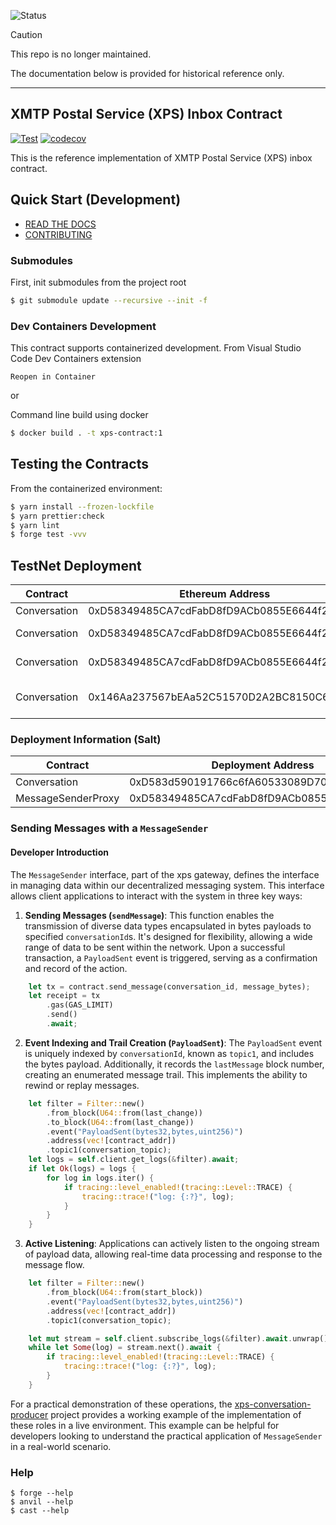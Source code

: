 ![Status](https://img.shields.io/badge/Deprecated-brown)

> [!CAUTION]
> This repo is no longer maintained.

The documentation below is provided for historical reference only.

---

## XMTP Postal Service (XPS) Inbox Contract

[![Test](https://github.com/xmtp/xps-contract/actions/workflows/ci-image.yml/badge.svg)](https://github.com/xmtp/xps-contract/actions/workflows/ci-image.yml)
[![codecov](https://codecov.io/gh/xmtp/xps-contract/graph/badge.svg?token=6KAWWVK1BK)](https://codecov.io/gh/xmtp/xps-contract)

This is the reference implementation of XMTP Postal Service (XPS) inbox contract.

## Quick Start (Development)

- [READ THE DOCS](https://xmtp.github.io/xps-contract)
- [CONTRIBUTING](CONTRIBUTING.md)

### Submodules

First, init submodules from the project root

```bash
$ git submodule update --recursive --init -f
```

### Dev Containers Development

This contract supports containerized development. From Visual Studio Code Dev Containers extension

`Reopen in Container`

or

Command line build using docker

```bash
$ docker build . -t xps-contract:1
```

## Testing the Contracts

From the containerized environment:

```bash
$ yarn install --frozen-lockfile
$ yarn prettier:check
$ yarn lint
$ forge test -vvv
```

## TestNet Deployment

| Contract     | Ethereum Address                           | Network                                                                                                               |
| ------------ | ------------------------------------------ | --------------------------------------------------------------------------------------------------------------------- |
| Conversation | 0xD58349485CA7cdFabD8fD9ACb0855E6644f22600 | [Sepolia](https://sepolia.etherscan.io/address/0xD58349485CA7cdFabD8fD9ACb0855E6644f22600)                            |
| Conversation | 0xD58349485CA7cdFabD8fD9ACb0855E6644f22600 | [Optimisim Sepolia](https://sepolia-optimism.etherscan.io/address/0xD58349485CA7cdFabD8fD9ACb0855E6644f22600)         |
| Conversation | 0xD58349485CA7cdFabD8fD9ACb0855E6644f22600 | [Arbitrum Sepolia](https://sepolia.arbiscan.io/address/0xD58349485CA7cdFabD8fD9ACb0855E6644f22600)                    |
| Conversation | 0x146Aa237567bEAa52C51570D2A2BC8150C63754B | @Deprecated [Optimism Görli](https://goerli-optimism.etherscan.io/address/0x146aa237567beaa52c51570d2a2bc8150c63754b) |

### Deployment Information (Salt)

| Contract           | Deployment Address                         | Salt                                                               | Version |
| ------------------ | ------------------------------------------ | ------------------------------------------------------------------ | ------- |
| Conversation       | 0xD583d590191766c6fA60533089D706bC608AaFeE | 0x580a76ade3c7f54205f87b842dd473037a795e2ed68bac1945fbbc26ac192799 | 0.0.10  |
| MessageSenderProxy | 0xD58349485CA7cdFabD8fD9ACb0855E6644f22600 | 0x3e9ef0652552f6ec9f106e850fbbf108a1d800d8a7c34a64812804edb8e007eb | 0.0.10  |

### Sending Messages with a `MessageSender`

#### Developer Introduction

The `MessageSender` interface, part of the xps gateway, defines the interface in managing data within our decentralized messaging system. This interface allows client applications to interact with the system in three key ways:

1. **Sending Messages (`sendMessage`)**: This function enables the transmission of diverse data types encapsulated in bytes payloads to specified `conversationId`s. It's designed for flexibility, allowing a wide range of data to be sent within the network. Upon a successful transaction, a `PayloadSent` event is triggered, serving as a confirmation and record of the action.

```rust
    let tx = contract.send_message(conversation_id, message_bytes);
    let receipt = tx
        .gas(GAS_LIMIT)
        .send()
        .await;
```

2. **Event Indexing and Trail Creation (`PayloadSent`)**: The `PayloadSent` event is uniquely indexed by `conversationId`, known as `topic1`, and includes the bytes payload. Additionally, it records the `lastMessage` block number, creating an enumerated message trail. This implements the ability to rewind or replay messages.

```rust
    let filter = Filter::new()
        .from_block(U64::from(last_change))
        .to_block(U64::from(last_change))
        .event("PayloadSent(bytes32,bytes,uint256)")
        .address(vec![contract_addr])
        .topic1(conversation_topic);
    let logs = self.client.get_logs(&filter).await;
    if let Ok(logs) = logs {
        for log in logs.iter() {
            if tracing::level_enabled!(tracing::Level::TRACE) {
                tracing::trace!("log: {:?}", log);
            }
        }
    }
```

3. **Active Listening**: Applications can actively listen to the ongoing stream of payload data, allowing real-time data processing and response to the message flow.

```rust
    let filter = Filter::new()
        .from_block(U64::from(start_block))
        .event("PayloadSent(bytes32,bytes,uint256)")
        .address(vec![contract_addr])
        .topic1(conversation_topic);

    let mut stream = self.client.subscribe_logs(&filter).await.unwrap();
    while let Some(log) = stream.next().await {
        if tracing::level_enabled!(tracing::Level::TRACE) {
            tracing::trace!("log: {:?}", log);
        }
    }
```

For a practical demonstration of these operations, the [xps-conversation-producer](https://github.com/xmtp/xps-conversation-producer) project provides a working example of the implementation of these roles in a live environment. This example can be helpful for developers looking to understand the practical application of `MessageSender` in a real-world scenario.

### Help

```shell
$ forge --help
$ anvil --help
$ cast --help
```
